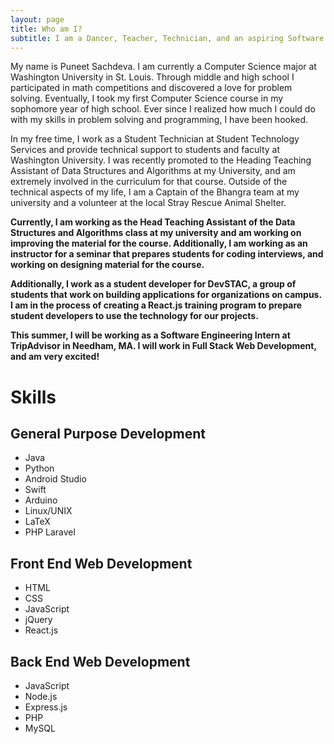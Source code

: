 ```yaml
---
layout: page
title: Who am I? 
subtitle: I am a Dancer, Teacher, Technician, and an aspiring Software Developer
---
```


My name is Puneet Sachdeva. I am currently a Computer Science major at Washington University in St. Louis. Through middle and high school I participated in math competitions and discovered a love for problem solving. Eventually, I took my first Computer Science course in my sophomore year of high school. Ever since I realized how much I could do with my skills in problem solving and programming, I have been hooked. 

In my free time, I work as a Student Technician at Student Technology Services and provide technical support to students and faculty at Washington University. I was recently promoted to the Heading Teaching Assistant of Data Structures and Algorithms at my University, and am extremely involved in the curriculum for that course. Outside of the technical aspects of my life, I am a Captain of the Bhangra team at my university and a volunteer at the local Stray Rescue Animal Shelter. 

**Currently, I am working as the Head Teaching Assistant of the Data Structures and Algorithms class at my university and am working on improving the material for the course. Additionally, I am working as an instructor for a seminar that prepares students for coding interviews, and working on designing material for the course.**

**Additionally, I work as a student developer for DevSTAC, a group of students that work on building applications for organizations on campus. I am in the process of creating a React.js training program to prepare student developers to use the technology for our projects.**

**This summer, I will be working as a Software Engineering Intern at TripAdvisor in Needham, MA. I will work in Full Stack Web Development, and am very excited!** 

# Skills 

## General Purpose Development 

* Java
* Python
* Android Studio 
* Swift 
* Arduino 
* Linux/UNIX
* LaTeX 
* PHP Laravel 

## Front End Web Development 

* HTML 
* CSS
* JavaScript 
* jQuery 
* React.js

## Back End Web Development 

* JavaScript 
* Node.js 
* Express.js 
* PHP
* MySQL



